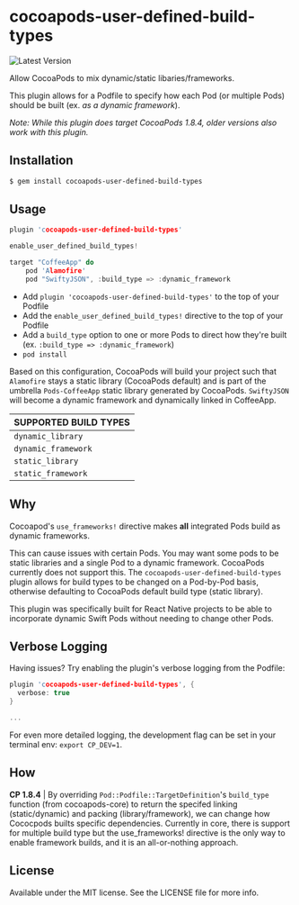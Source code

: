 # cocoapods-user-defined-build-types
![Latest Version](https://img.shields.io/badge/compatible_cocoapods-1.8.4-gray.svg)

Allow CocoaPods to mix dynamic/static libaries/frameworks.

This plugin allows for a Podfile to specify how each Pod (or multiple Pods) should be built (ex. *as a dynamic framework*).

_Note: While this plugin does target CocoaPods 1.8.4, older versions also work with this plugin._


## Installation
```Bash
$ gem install cocoapods-user-defined-build-types
```

## Usage
```C
plugin 'cocoapods-user-defined-build-types'

enable_user_defined_build_types!

target "CoffeeApp" do
    pod 'Alamofire'
    pod "SwiftyJSON", :build_type => :dynamic_framework
```
- Add `plugin 'cocoapods-user-defined-build-types'` to the top of your Podfile
- Add the `enable_user_defined_build_types!` directive to the top of your Podfile
- Add a `build_type` option to one or more Pods to direct how they're built (ex. `:build_type => :dynamic_framework`)
- `pod install`

Based on this configuration, CocoaPods will build your project such that `Alamofire` stays a static library (CocoaPods default) and is part of the umbrella `Pods-CoffeeApp` static library generated by CocoaPods. `SwiftyJSON` will become a dynamic framework and dynamically linked in CoffeeApp.

| SUPPORTED BUILD TYPES |
| --- |
| `dynamic_library` |
| `dynamic_framework` |
| `static_library` |
| `static_framework` |

## Why
Cocoapod's `use_frameworks!` directive makes **all** integrated Pods build as dynamic frameworks.

This can cause issues with certain Pods. You may want some pods to be static libraries and a single Pod to a dynamic framework. CocoaPods currently does not support this. The `cocoapods-user-defined-build-types` plugin allows for build types to be changed on a Pod-by-Pod basis, otherwise defaulting to CocoaPods default build type (static library). 

This plugin was specifically built for React Native projects to be able to incorporate dynamic Swift Pods without needing to change other Pods.

## Verbose Logging
Having issues? Try enabling the plugin's verbose logging from the Podfile:
```C
plugin 'cocoapods-user-defined-build-types', {
  verbose: true
}

...
```

For even more detailed logging, the development flag can be set in your terminal env: `export CP_DEV=1`.

## How
**CP 1.8.4** | By overriding `Pod::Podfile::TargetDefinition`'s `build_type` function (from cocoapods-core) to return the specifed linking (static/dynamic) and packing (library/framework), we can change how Cococpods builts specific dependencies. Currently in core, there is support for multiple build type but the use_frameworks! directive is the only way to enable framework builds, and it is an all-or-nothing approach.

## License
Available under the MIT license. See the LICENSE file for more info.
